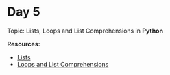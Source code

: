 <h1>Day 5</h1>

Topic: Lists, Loops and List Comprehensions in <b>Python</b> 

**Resources:**
- <a href="https://www.kaggle.com/colinmorris/lists"> Lists </a>
- <a href="https://www.kaggle.com/colinmorris/loops-and-list-comprehensions"> Loops and List Comprehensions </a>